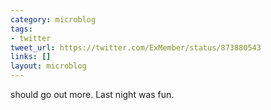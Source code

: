 ```yaml
---
category: microblog
tags:
- twitter
tweet_url: https://twitter.com/ExMember/status/873880543
links: []
layout: microblog
---
```

should go out more. Last night was fun.
